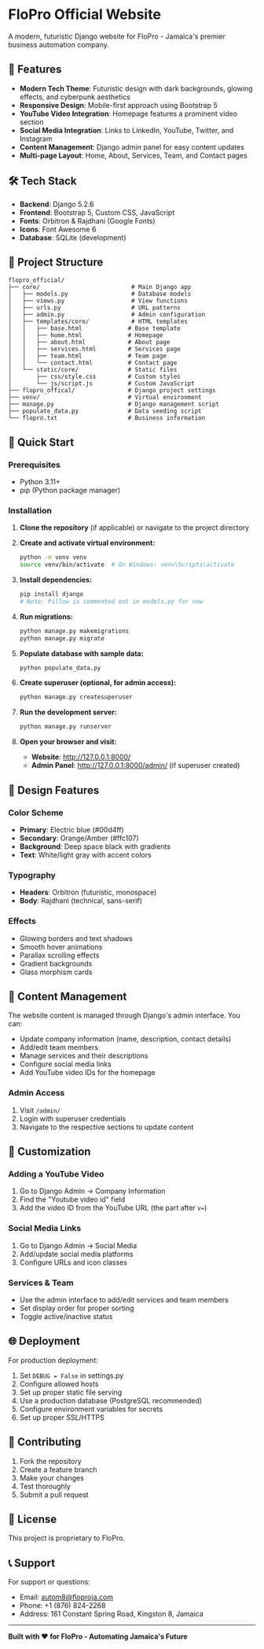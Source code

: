 # FloPro Official Website

A modern, futuristic Django website for FloPro - Jamaica's premier business automation company.

## 🚀 Features

- **Modern Tech Theme**: Futuristic design with dark backgrounds, glowing effects, and cyberpunk aesthetics
- **Responsive Design**: Mobile-first approach using Bootstrap 5
- **YouTube Video Integration**: Homepage features a prominent video section
- **Social Media Integration**: Links to LinkedIn, YouTube, Twitter, and Instagram
- **Content Management**: Django admin panel for easy content updates
- **Multi-page Layout**: Home, About, Services, Team, and Contact pages

## 🛠️ Tech Stack

- **Backend**: Django 5.2.6
- **Frontend**: Bootstrap 5, Custom CSS, JavaScript
- **Fonts**: Orbitron & Rajdhani (Google Fonts)
- **Icons**: Font Awesome 6
- **Database**: SQLite (development)

## 📁 Project Structure

```
flopro_official/
├── core/                          # Main Django app
│   ├── models.py                  # Database models
│   ├── views.py                   # View functions
│   ├── urls.py                    # URL patterns
│   ├── admin.py                   # Admin configuration
│   ├── templates/core/            # HTML templates
│   │   ├── base.html             # Base template
│   │   ├── home.html             # Homepage
│   │   ├── about.html            # About page
│   │   ├── services.html         # Services page
│   │   ├── team.html             # Team page
│   │   └── contact.html          # Contact page
│   └── static/core/              # Static files
│       ├── css/style.css         # Custom styles
│       └── js/script.js          # Custom JavaScript
├── flopro_offical/               # Django project settings
├── venv/                         # Virtual environment
├── manage.py                     # Django management script
├── populate_data.py              # Data seeding script
└── flopro.txt                    # Business information
```

## 🚀 Quick Start

### Prerequisites

- Python 3.11+
- pip (Python package manager)

### Installation

1. **Clone the repository** (if applicable) or navigate to the project directory

2. **Create and activate virtual environment:**
   ```bash
   python -m venv venv
   source venv/bin/activate  # On Windows: venv\Scripts\activate
   ```

3. **Install dependencies:**
   ```bash
   pip install django
   # Note: Pillow is commented out in models.py for now
   ```

4. **Run migrations:**
   ```bash
   python manage.py makemigrations
   python manage.py migrate
   ```

5. **Populate database with sample data:**
   ```bash
   python populate_data.py
   ```

6. **Create superuser (optional, for admin access):**
   ```bash
   python manage.py createsuperuser
   ```

7. **Run the development server:**
   ```bash
   python manage.py runserver
   ```

8. **Open your browser and visit:**
   - **Website**: http://127.0.0.1:8000/
   - **Admin Panel**: http://127.0.0.1:8000/admin/ (if superuser created)

## 🎨 Design Features

### Color Scheme
- **Primary**: Electric blue (#00d4ff)
- **Secondary**: Orange/Amber (#ffc107)
- **Background**: Deep space black with gradients
- **Text**: White/light gray with accent colors

### Typography
- **Headers**: Orbitron (futuristic, monospace)
- **Body**: Rajdhani (technical, sans-serif)

### Effects
- Glowing borders and text shadows
- Smooth hover animations
- Parallax scrolling effects
- Gradient backgrounds
- Glass morphism cards

## 📝 Content Management

The website content is managed through Django's admin interface. You can:

- Update company information (name, description, contact details)
- Add/edit team members
- Manage services and their descriptions
- Configure social media links
- Add YouTube video IDs for the homepage

### Admin Access
1. Visit `/admin/`
2. Login with superuser credentials
3. Navigate to the respective sections to update content

## 🔧 Customization

### Adding a YouTube Video
1. Go to Django Admin → Company Information
2. Find the "Youtube video id" field
3. Add the video ID from the YouTube URL (the part after `v=`)

### Social Media Links
1. Go to Django Admin → Social Media
2. Add/update social media platforms
3. Configure URLs and icon classes

### Services & Team
- Use the admin interface to add/edit services and team members
- Set display order for proper sorting
- Toggle active/inactive status

## 🌐 Deployment

For production deployment:

1. Set `DEBUG = False` in settings.py
2. Configure allowed hosts
3. Set up proper static file serving
4. Use a production database (PostgreSQL recommended)
5. Configure environment variables for secrets
6. Set up proper SSL/HTTPS

## 🤝 Contributing

1. Fork the repository
2. Create a feature branch
3. Make your changes
4. Test thoroughly
5. Submit a pull request

## 📄 License

This project is proprietary to FloPro.

## 📞 Support

For support or questions:
- Email: autom8@floproja.com
- Phone: +1 (876) 824-2268
- Address: 161 Constant Spring Road, Kingston 8, Jamaica

---

**Built with ❤️ for FloPro - Automating Jamaica's Future**
